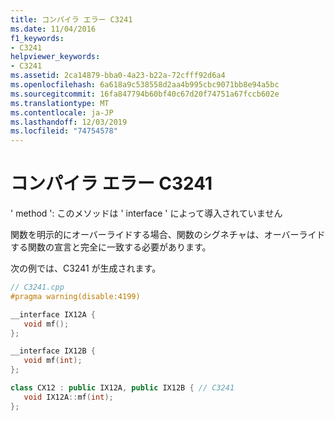 ```yaml
---
title: コンパイラ エラー C3241
ms.date: 11/04/2016
f1_keywords:
- C3241
helpviewer_keywords:
- C3241
ms.assetid: 2ca14879-bba0-4a23-b22a-72cfff92d6a4
ms.openlocfilehash: 6a618a9c538558d2aa4b995cbc9071bb8e94a5bc
ms.sourcegitcommit: 16fa847794b60bf40c67d20f74751a67fccb602e
ms.translationtype: MT
ms.contentlocale: ja-JP
ms.lasthandoff: 12/03/2019
ms.locfileid: "74754578"
---
```

# <a name="compiler-error-c3241"></a>コンパイラ エラー C3241

' method ': このメソッドは ' interface ' によって導入されていません

関数を明示的にオーバーライドする場合、関数のシグネチャは、オーバーライドする関数の宣言と完全に一致する必要があります。

次の例では、C3241 が生成されます。

```cpp
// C3241.cpp
#pragma warning(disable:4199)

__interface IX12A {
   void mf();
};

__interface IX12B {
   void mf(int);
};

class CX12 : public IX12A, public IX12B { // C3241
   void IX12A::mf(int);
};
```
